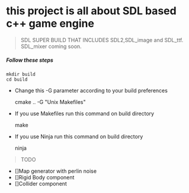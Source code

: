 # this project is all about SDL based c++ game engine

> SDL SUPER BUILD THAT INCLUDES SDL2,SDL_image and SDL_ttf. SDL_mixer coming soon.

##### Follow these steps

    mkdir build
    cd build

- Change this -G parameter according to your build preferences
    
    cmake .. -G "Unix Makefiles"

- If you use Makefiles run this command on build directory

    make

- If you use Ninja run this command on build directory

    ninja


> TODO 
- []Map generator with perlin noise
- []Rigid Body component
- []Collider component

